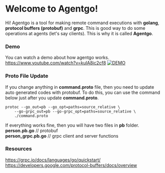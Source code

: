 # Welcome to Agentgo!

Hi! Agentgo is a tool for making remote command executions with **golang**, **protocol buffers (protobuf)** and **grpc**. This is good way to do some operations at agents (let's say clients). This is why it is called **Agentgo**.

### Demo
You can watch a demo about how agentgo works.  
https://www.youtube.com/watch?v=kuIA8ic2cf8
[![DEMO](https://img.youtube.com/vi/kuIA8ic2cf8/0.jpg)](https://www.youtube.com/watch?v=kuIA8ic2cf8)

  
### Proto File Update
If you change anything in **command.proto** file, then you need to update auto generated codes with protobuf. To do this, you can use the command below just after you update **command.proto**.

    protoc --go_out=pb --go_opt=paths=source_relative \
    	--go-grpc_out=pb --go-grpc_opt=paths=source_relative \
    	./command.proto

If everything works fine, then you will have two files in **pb** folder.  
**person.pb.go** // protobuf  
**person_grpc.pb.go** // grpc client and server functions

### Resources
https://grpc.io/docs/languages/go/quickstart/  
https://developers.google.com/protocol-buffers/docs/overview